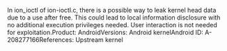 In ion_ioctl of ion-ioctl.c, there is a possible way to leak kernel head data due to a use after free. This could lead to local information disclosure with no additional execution privileges needed. User interaction is not needed for exploitation.Product: AndroidVersions: Android kernelAndroid ID: A-208277166References: Upstream kernel
